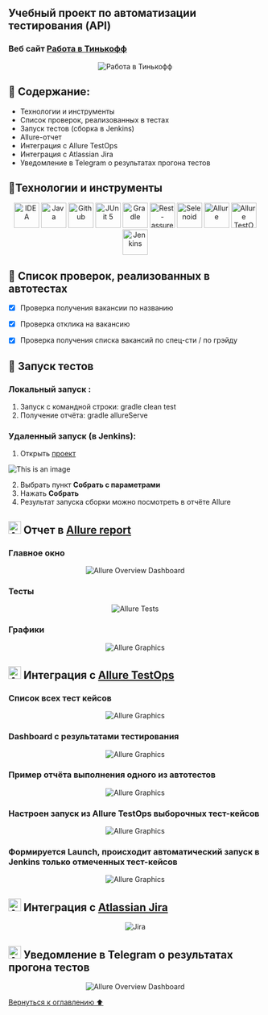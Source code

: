 ## Учебный проект по автоматизации тестирования (API)
<a name="Ссылка"></a>
### Веб сайт <a target="_blank" href="https://www.tinkoff.ru/career/it/about/">Работа в Тинькофф</a>

<p align="center">
<img title="Работа в Тинькофф" src="images/screens/api-tinkoff-page.png">
</p>

## :maple_leaf: Содержание:

- Технологии и инструменты
- Список проверок, реализованных в тестах
- Запуск тестов (сборка в Jenkins)
- Allure-отчет
- Интеграция с Allure TestOps
- Интеграция с Atlassian Jira
- Уведомление в Telegram о результатах прогона тестов

## :maple_leaf:Технологии и инструменты

<p align="center">
<a href="https://www.jetbrains.com/idea/"><img src="images/logo/Idea.svg" width="50" height="50"  alt="IDEA"/></a>
<a href="https://www.java.com/"><img src="images/logo/Java.svg" width="50" height="50"  alt="Java"/></a>
<a href="https://github.com/"><img src="images/logo/GitHub.svg" width="50" height="50"  alt="Github"/></a>
<a href="https://junit.org/junit5/"><img src="images/logo/Junit5.svg" width="50" height="50"  alt="JUnit 5"/></a>
<a href="https://gradle.org/"><img src="images/logo/Gradle.svg" width="50" height="50"  alt="Gradle"/></a>
<a href="https://rest-assured.io/"><img src="images/logo/Rest-Assured.png" width="50" height="50"  alt="Rest-assured"/></a>
<a href="https://aerokube.com/selenoid/"><img src="images/logo/Selenoid.svg" width="50" height="50"  alt="Selenoid"/></a>
<a href="https://github.com/allure-framework/allure2"><img src="images/logo/Allure.svg" width="50" height="50"  alt="Allure"/></a>
<a href="https://qameta.io/"><img src="images/logo/Allure_TO.svg" width="50" height="50"  alt="Allure TestOps"/></a>
<a href="https://www.jenkins.io/"><img src="images/logo/Jenkins.svg" width="50" height="50"  alt="Jenkins"/></a>
</p>

## :maple_leaf: Список проверок, реализованных в автотестах

- [x] Проверка получения вакансии по названию
- [x] Проверка отклика на вакансию
- [x] Проверка получения списка вакансий по спец-сти / по грэйду


## :maple_leaf: Запуск тестов

###  Локальный запуск :
1. Запуск с командной строки: gradle clean test
2. Получение отчёта: gradle allureServe

###  Удаленный запуск (в Jenkins):
1. Открыть <a target="_blank" href="https://jenkins.autotests.cloud/job/C16-NazilyaMullagildina_API-tests/">проект</a>

![This is an image](/images/screens/api-Jenkins-main.png)

2. Выбрать пункт **Собрать с параметрами**
3. Нажать **Собрать**
4. Результат запуска сборки можно посмотреть в отчёте Allure

## <img src="images/logo/Allure.svg" width="25" height="25"  alt="Allure"/></a> Отчет в <a target="_blank" href="https://jenkins.autotests.cloud/job/C16-NazilyaMullagildina_API-tests/3/allure/">Allure report</a>

###  Главное окно

<p align="center">
<img title="Allure Overview Dashboard" src="images/screens/api-allureRep_dashboard.png">
</p>

###  Тесты

<p align="center">
<img title="Allure Tests" src="images/screens/api-allureRep_TK.png">
</p>

###  Графики

<p align="center">
<img title="Allure Graphics" src="images/screens/api-allureRep-Graphs.png">
</p>

## <img src="images/logo/Allure_TO.svg" width="25" height="25"  alt="Allure"/></a> Интеграция с <a target="_blank" href="https://allure.autotests.cloud/project/1865/dashboards/2126">Allure TestOps</a>
### Cписок всех тест кейсов
<p align="center">
<img title="Allure Graphics" src="images/screens/api-allureTO_Suites.png">
</p>


### Dashboard с результатами тестирования
<p align="center">
<img title="Allure Graphics" src="images/screens/api-allureTO_dashboard.png">
</p>

### Пример отчёта выполнения одного из автотестов
<p align="center">
<img title="Allure Graphics" src="images/screens/api-allureTO_TK.png">
</p>

### Настроен запуск из Allure TestOps выборочных тест-кейсов
<p align="center">
<img title="Allure Graphics" src="images/screens/api-run2.png">
</p>

### Формируется Launch, происходит автоматический запуск в Jenkins только отмеченных тест-кейсов
<p align="center">
<img title="Allure Graphics" src="images/screens/api-run2TK.png">
</p>

## <img src="images/logo/jira-logo.svg" width="25" height="25"  alt="Allure"/></a> Интеграция с <a target="_blank" href="https://jira.autotests.cloud/browse/HOMEWORK-542">Atlassian Jira</a>
<p align="center">
<img title="Jira" src="images/screens/api-Jira.png">
</p>

## <img src="images/logo/Telegram.svg" width="25" height="25"  alt="Allure"/></a> Уведомление в Telegram о результатах прогона тестов

<p align="center">
<img title="Allure Overview Dashboard" src="images/screens/api-telegramNotif.png" >
</p>

[Вернуться к оглавлению ⬆](#Ссылка)
